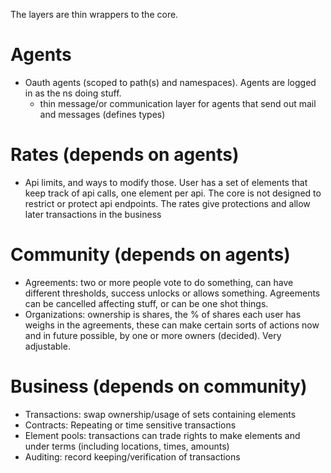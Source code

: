The layers are thin wrappers to the core.

# Agents
* Oauth agents (scoped to path(s) and namespaces). Agents are logged in as the ns doing stuff.
  * thin message/or communication layer for agents that send out mail and messages (defines types) 

# Rates (depends on agents)
* Api limits, and ways to modify those. User has a set of elements that keep track of api calls, one element per api.
The core is not designed to restrict or protect api endpoints. The rates give protections and allow later transactions in the business

# Community (depends on agents)
* Agreements: two or more people vote to do something, can have different thresholds, success unlocks or allows something.
Agreements can be cancelled affecting stuff, or can be one shot things.
* Organizations: ownership is shares, the % of shares each user has weighs in the agreements, 
these can make certain sorts of actions now and in future possible, by one or more owners (decided). Very adjustable.  

# Business (depends on community)
* Transactions: swap ownership/usage of sets containing elements
* Contracts: Repeating or time sensitive transactions
* Element pools: transactions can trade rights to make elements and under terms (including locations, times, amounts)
* Auditing:  record keeping/verification of transactions

 
